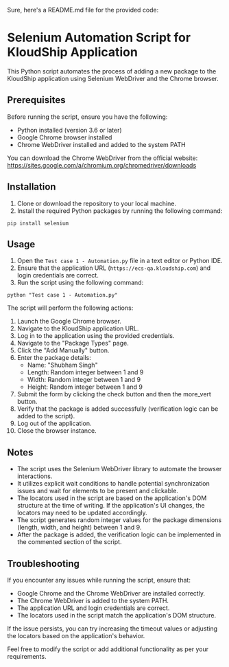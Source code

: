 Sure, here's a README.md file for the provided code:

# Selenium Automation Script for KloudShip Application

This Python script automates the process of adding a new package to the KloudShip application using Selenium WebDriver and the Chrome browser.

## Prerequisites

Before running the script, ensure you have the following:

- Python installed (version 3.6 or later)
- Google Chrome browser installed
- Chrome WebDriver installed and added to the system PATH

You can download the Chrome WebDriver from the official website: https://sites.google.com/a/chromium.org/chromedriver/downloads

## Installation

1. Clone or download the repository to your local machine.
2. Install the required Python packages by running the following command:

```
pip install selenium
```

## Usage

1. Open the `Test case 1 - Automation.py` file in a text editor or Python IDE.
2. Ensure that the application URL (`https://ecs-qa.kloudship.com`) and login credentials are correct.
3. Run the script using the following command:

```
python "Test case 1 - Automation.py"
```

The script will perform the following actions:

1. Launch the Google Chrome browser.
2. Navigate to the KloudShip application URL.
3. Log in to the application using the provided credentials.
4. Navigate to the "Package Types" page.
5. Click the "Add Manually" button.
6. Enter the package details:
   - Name: "Shubham Singh"
   - Length: Random integer between 1 and 9
   - Width: Random integer between 1 and 9
   - Height: Random integer between 1 and 9
7. Submit the form by clicking the check button and then the more_vert button.
8. Verify that the package is added successfully (verification logic can be added to the script).
9. Log out of the application.
10. Close the browser instance.

## Notes

- The script uses the Selenium WebDriver library to automate the browser interactions.
- It utilizes explicit wait conditions to handle potential synchronization issues and wait for elements to be present and clickable.
- The locators used in the script are based on the application's DOM structure at the time of writing. If the application's UI changes, the locators may need to be updated accordingly.
- The script generates random integer values for the package dimensions (length, width, and height) between 1 and 9.
- After the package is added, the verification logic can be implemented in the commented section of the script.

## Troubleshooting

If you encounter any issues while running the script, ensure that:

- Google Chrome and the Chrome WebDriver are installed correctly.
- The Chrome WebDriver is added to the system PATH.
- The application URL and login credentials are correct.
- The locators used in the script match the application's DOM structure.

If the issue persists, you can try increasing the timeout values or adjusting the locators based on the application's behavior.

Feel free to modify the script or add additional functionality as per your requirements.